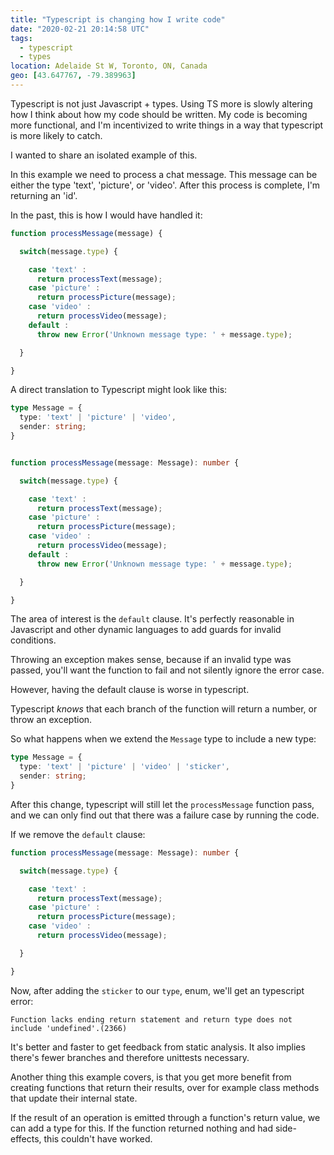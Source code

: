 ```yaml
---
title: "Typescript is changing how I write code"
date: "2020-02-21 20:14:58 UTC"
tags:
  - typescript
  - types
location: Adelaide St W, Toronto, ON, Canada
geo: [43.647767, -79.389963]
---
```



Typescript is not just Javascript + types. Using TS more is slowly altering
how I think about how my code should be written. My code is becoming more
functional, and I'm incentivized to write things in a way that typescript
is more likely to catch.

I wanted to share an isolated example of this.

In this example we need to process a chat message. This message can be either
the type 'text', 'picture', or 'video'. After this process is complete, I'm
returning an 'id'.

In the past, this is how I would have handled it:

```javascript
function processMessage(message) {

  switch(message.type) {

    case 'text' :
      return processText(message); 
    case 'picture' :
      return processPicture(message);
    case 'video' :
      return processVideo(message);
    default :
      throw new Error('Unknown message type: ' + message.type);

  }

}
```

A direct translation to Typescript might look like this:


```typescript
type Message = {
  type: 'text' | 'picture' | 'video',
  sender: string;
}


function processMessage(message: Message): number {

  switch(message.type) {

    case 'text' :
      return processText(message); 
    case 'picture' :
      return processPicture(message);
    case 'video' :
      return processVideo(message);
    default :
      throw new Error('Unknown message type: ' + message.type);

  }

}
```

The area of interest is the `default` clause. It's perfectly reasonable in
Javascript and other dynamic languages to add guards for invalid conditions.

Throwing an exception makes sense, because if an invalid type was passed,
you'll want the function to fail and not silently ignore the error case.

However, having the default clause is worse in typescript.

Typescript *knows* that each branch of the function will return a number, or
throw an exception.

So what happens when we extend the `Message` type to include a new type:

```typescript
type Message = {
  type: 'text' | 'picture' | 'video' | 'sticker',
  sender: string;
}
```

After this change, typescript will still let the `processMessage` function
pass, and we can only find out that there was a failure case by running the
code.

If we remove the `default` clause:

```typescript
function processMessage(message: Message): number {

  switch(message.type) {

    case 'text' :
      return processText(message); 
    case 'picture' :
      return processPicture(message);
    case 'video' :
      return processVideo(message);

  }

}
```

Now, after adding the `sticker` to our `type`, enum, we'll get an typescript
error:

```
Function lacks ending return statement and return type does not include 'undefined'.(2366)
```

It's better and faster to get feedback from static analysis. It also implies
there's fewer branches and therefore unittests necessary.

Another thing this example covers, is that you get more benefit from creating
functions that return their results, over for example class methods that
update their internal state.

If the result of an operation is emitted through a function's return value,
we can add a type for this. If the function returned nothing and had
side-effects, this couldn't have worked.

